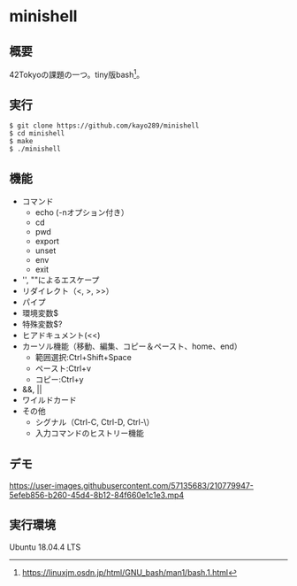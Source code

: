 # minishell
## 概要
42Tokyoの課題の一つ。tiny版bash[^1]。

[^1]:https://linuxjm.osdn.jp/html/GNU_bash/man1/bash.1.html

## 実行
```
$ git clone https://github.com/kayo289/minishell
$ cd minishell
$ make
$ ./minishell
```

## 機能
- コマンド
  - echo (-nオプション付き）
  - cd 
  - pwd
  - export
  - unset
  - env
  - exit
- '', ""によるエスケープ
- リダイレクト（<, >, >>）
- パイプ
- 環境変数$
- 特殊変数$?
- ヒアドキュメント(<<)
- カーソル機能（移動、編集、コピー＆ペースト、home、end）
  - 範囲選択:Ctrl+Shift+Space
  - ペースト:Ctrl+v
  - コピー:Ctrl+y
- &&, ||
- ワイルドカード
- その他
  - シグナル（Ctrl-C, Ctrl-D, Ctrl-\）
  - 入力コマンドのヒストリー機能

## デモ
https://user-images.githubusercontent.com/57135683/210779947-5efeb856-b260-45d4-8b12-84f660e1c1e3.mp4


## 実行環境
Ubuntu 18.04.4 LTS
